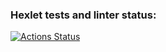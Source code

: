 ### Hexlet tests and linter status:
[![Actions Status](https://github.com/yana-ilukhina/java-project-61/actions/workflows/hexlet-check.yml/badge.svg)](https://github.com/yana-ilukhina/java-project-61/actions)